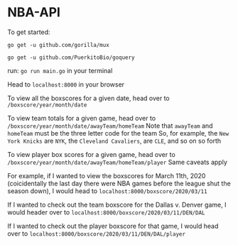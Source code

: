 # NBA-API

To get started:

`go get -u github.com/gorilla/mux`

`go get -u github.com/PuerkitoBio/goquery`

run: `go run main.go` in your terminal

Head to `localhost:8000` in your browser

To view all the boxscores for a given date, head over to `/boxscore/year/month/date`

To view team totals for a given game, head over to `/boxscore/year/month/date/awayTeam/homeTeam`
Note that `awayTeam` and `homeTeam` must be the three letter code for the team
So, for example, the `New York Knicks` are `NYK`, the `Cleveland Cavaliers`, are `CLE`, and so on so forth

To view player box scores for a given game, head over to `/boxscore/year/month/date/awayTeam/homeTeam/player`
Same caveats apply

For example, if I wanted to view the boxscores for March 11th, 2020 (coicidentally the last day there were NBA games before the league shut the season down), I would head to `localhost:8000/boxscore/2020/03/11`

If I wanted to check out the team boxscore for the Dallas v. Denver game, I would header over to `localhost:8000/boxscore/2020/03/11/DEN/DAL`

If I wanted to check out the player boxscore for that game, I would head over to `localhost:8000/boxscore/2020/03/11/DEN/DAL/player`
